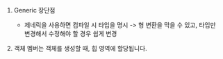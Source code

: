 1. Generic 장단점
    - 제네릭을 사용하면 컴파일 시 타입을 명시 -> 형 변환을 막을 수 있고, 타입만 변경해서 수정해야 할 경우 쉽게 변경 

2. 객체 멤버는 객체를 생성할 때, 힙 영역에 할당됩니다.